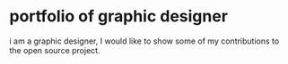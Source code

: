 # portfolio of graphic designer

i am a graphic designer, I would like to show some of my contributions to the open source project.
